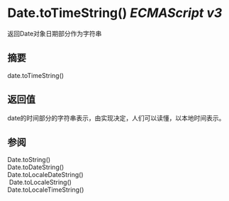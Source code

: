 # Date.toTimeString() _ECMAScript v3_

返回Date对象日期部分作为字符串

## 摘要

date.toTimeString()

## 返回值

date的时间部分的字符串表示，由实现决定，人们可以读懂，以本地时间表示。

## 参阅

Date.toString()  
Date.toDateString()  
Date.toLocaleDateString()  
 Date.toLocaleString()  
Date.toLocaleTimeString()

